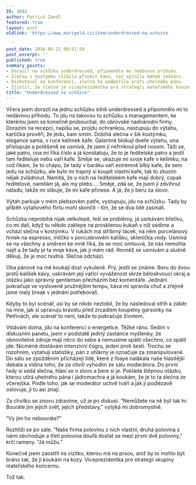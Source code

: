 ```yaml
---
ID: 3083
author: Patrick Zandl
featured: true
layout: post
oldlink: 'https://www.marigold.cz/item/underdressed-na-schuzce

  '
post_date: 2016-06-21 08:51:58
post_excerpt: ''
published: true
summary_points:
- Dorazil na schůzku underdressed, připomnělo mu nedávnou příhodu.
- Slečna v kostýmku slíbila přinést kávu, což splnila během jednání.
- Diskutoval na konferenci, slečna ho podpořila proti uhelnému pánu.
- Zjistil, že slečna je viceprezidentka pro strategii mateřského koncernu.
title: "Underdressed na schůzce"
---
```


Včera jsem dorazil na jednu schůzku silně underdressed a připomnělo mi to nedávnou příhodu. To jdu na takovou tu schůzku s managementem, ke kterému jsem se konečně probouchal, do obrovské nadnárodní firmy. Dorazím na recepci, napíšu se, projdu ochrankou, nastupuju do výtahu, kartička prověří, že jedu, kam smím. Dobíhá slečna v šik kostýmku, elegance sama, v ruce kelímek kafe. Galantně blokuji dveře výtahu, ona přistupuje a potěšeně se usmívá, že jsem jí nefrnknul před nosem. Táži se, jaké patro, ona mi říká číslo a já konstatuju, že to je ředitelské patro a jestli tam řediteluje nebo vaří kafe. Směje se, ukazuje mi svoje kafe v kelímku, na což říkám, že to chápu, že tady v baráku vaří extrémně blbý kafe, že sem jedu na schůzku, ale bylo mi trapný si koupit vlastní kafe, tak to zkusím nějak zvládnout. Namítá, že u nich na ředitelském kafe mají dobrý, copak ředitelové, namítám já, ale my plebs … Směje, zdá se, že jsem jí zdvihnul náladu, takže mi slibuje, že mi kafe přinese. A já, že ji beru za slovo. 

Výtah parkuje v mém plebsovém patře, vystupuju, jdu na schůzku. Tady by příběh výtahového flirtu mohl skončit - tím, že se dva lidé zasmáli. 

Schůzka neprobíhá nijak velkolepě, řeší se problémy, já usrkávám břečku, co mi dali, když tu někdo zaklepe na prosklenou kukaň v níž sedíme a vchází slečna v kostýmku. V rukách má stříbrný tácek, na něm porcelánový hrnek na espresso, mlíčko v porculánovém kalíšku, sklenička vody. Usmívá se na všechny a směrem ke mně říká, že se moc omlouvá, že nás nemohla najít a že tady je ta moje káva, jak ji mám rád. Rovněž se usmívám a slušně děkuji, že je moc hodná. Slečna odchází.

Oba pánové na mě koukají dost vykuleně. Prý, jestli se známe. Beru do dvou prstů kalíšek kávy, uskrávám její vařící vyváženost skrze běloskvoucí okraj a otázku jako správný gentleman přecházím bez komentáře. Jednání pokračuje ve vysloveně pružnějším tempu, káva mi spravila chuť a zřejmě jsme malý break v jednání potřebovali.

Kdyby to byl scénář, asi by se nikdo nezlobil, že by následoval střih a záběr na mne, jak si upravuju kravatu před zrcadlem koupelny garsonky na Petřinách, ale scénář to není, takže to pokračuje životem.

Vstávám doma, jdu na konferenci o energetice. Těžké ráno. Sedím v diskusním panelu, jsem v podstatě jediný zastánce myšlenky, že obnovitelné zdroje mají něco do sebe a nemusíme spálit všechno, co spálit jde. Nicméně dostávám intenzivní čógru, jeden proti šesti. Trochu se rozohním, vytahuji statistiky, pán z uhlárny je označuje za zmanipulované. Do sálu se zpožděním přicházejí lidé, které z foaye nalákala naše hlasitější debata a vidina toho, že za chvíli vyhodím ze sálu moderátora. Do první řady si sedá slečna, hlásí se o slovo a bere si je. Pokládá štěpnou otázku, kterou utírá uhelného pána i jádromachra a já koukám, že je to ta slečna ze včerejška. Podle toho, jak se moderátor uctivě tváří a jak ji podlézavě oslovuje, ji tu asi znají.

Za chvilku se znovu zdravíme, už je po diskusi. “Nemůžete na ně být tak hr. Bouráte jim jejich svět, jejich představy,” vytýká mi dobromyslně. 

“Vy jim ho nebouráte?”

Rozhlíží se po sále. “Naše firma polovinu z nich vlastní, druhá polovina s námi obchoduje a třetí polovina doufá dostat se mezi první dvě poloviny,” krčí rameny. “Já můžu.”

Konečně jsem zaostřil na vizitku, kterou má na prsou, aniž by to mohlo být bráno tak, že jí koukám na kozy. Viceprezidentka pro strategii skupiny mateřského koncernu.

Tož tak.